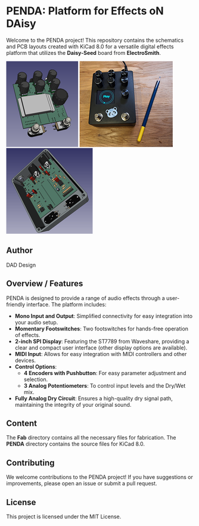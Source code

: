# PENDA: Platform for Effects oN DAisy

Welcome to the PENDA project! This repository contains the schematics and PCB layouts created with KiCad 8.0 for a versatile digital effects platform that utilizes the **Daisy-Seed** board from **ElectroSmith**.

![Image1](Images/PENDA2_300.png) ![Image2](Images/PENDA5_300.png) ![Image4](Images/PENDA4_300.png)

## Author

DAD Design

## Overview / Features

PENDA is designed to provide a range of audio effects through a user-friendly interface. The platform includes:

- **Mono Input and Output**: Simplified connectivity for easy integration into your audio setup.
- **Momentary Footswitches**: Two footswitches for hands-free operation of effects.
- **2-inch SPI Display**: Featuring the ST7789 from Waveshare, providing a clear and compact user interface (other display options are available).
- **MIDI Input**: Allows for easy integration with MIDI controllers and other devices.
- **Control Options**:
  - **4 Encoders with Pushbutton**: For easy parameter adjustment and selection.
  - **3 Analog Potentiometers**: To control input levels and the Dry/Wet mix.
- **Fully Analog Dry Circuit**: Ensures a high-quality dry signal path, maintaining the integrity of your original sound.

## Content

The **Fab** directory contains all the necessary files for fabrication.
The **PENDA** directory contains the source files for KiCad 8.0.

## Contributing

We welcome contributions to the PENDA project! If you have suggestions or improvements, please open an issue or submit a pull request.

## License

This project is licensed under the MIT License.

